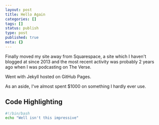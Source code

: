 ```yaml
---
layout: post
title: Hello Again
categories: []
tags: []
status: publish
type: post
published: true
meta: {}
---
```

Finally moved my site away from Squarespace, a site which I haven't blogged at since 2013 and the most recent activity was probably 2 years ago when I was podcasting on The Verse.

Went with Jekyll hosted on GitHub Pages.

As an aside, I've almost spent $1000 on something I hardly ever use.

## Code Highlighting

``` bash
#!/bin/bash
echo "Well isn't this impressive"
```